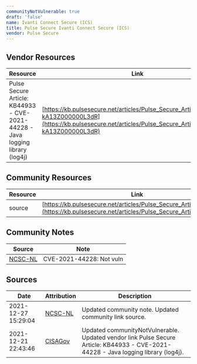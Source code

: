 ```yaml
---
communityNotVulnerable: true
draft: 'false'
name: Ivanti Connect Secure (ICS)
title: Pulse Secure Ivanti Connect Secure (ICS)
vendor: Pulse Secure
---
```


## Vendor Resources
| Resource | Link |
| --- | --- |
| Pulse Secure Article: KB44933 - CVE-2021-44228 - Java logging library (log4j) | [https://kb.pulsesecure.net/articles/Pulse_Secure_Article/KB44933/?kA13Z000000L3dR](https://kb.pulsesecure.net/articles/Pulse_Secure_Article/KB44933/?kA13Z000000L3dR) |

## Community Resources
| Resource | Link |
| --- | --- |
| source | [https://kb.pulsesecure.net/articles/Pulse_Secure_Article/KB44933/](https://kb.pulsesecure.net/articles/Pulse_Secure_Article/KB44933/) |

## Community Notes
| Source | Note |
| --- | --- |
| [NCSC-NL](https://github.com/NCSC-NL/log4shell/blob/main/software/README.md) | CVE-2021-44228: Not vuln </ul> |

## Sources
| Date | Attribution | Description |
| --- | --- | --- |
| 2021-12-27 15:29:04 | [NCSC-NL](https://github.com/NCSC-NL/log4shell/blob/main/software/README.md) | Updated community note. Updated community link source.  |
| 2021-12-21 22:43:46 | [CISAGov](https://raw.githubusercontent.com/cisagov/log4j-affected-db/develop/README.md) | Updated communityNotVulnerable. Updated vendor link Pulse Secure Article: KB44933 - CVE-2021-44228 - Java logging library (log4j).  |
